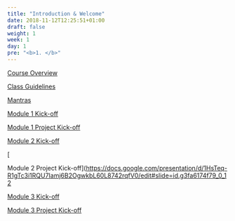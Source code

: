 ```yaml
---
title: "Introduction & Welcome"
date: 2018-11-12T12:25:51+01:00
draft: false
weight: 1
week: 1
day: 1
pre: "<b>1. </b>"
---
```


[Course Overview](https://docs.google.com/presentation/d/1c3wM1W8wBJA4jAw9fqkw3YCud-O1ov1FATJ1l09AW5Q/edit#slide=id.g3fa547b098_2_0)

[Class Guidelines](https://docs.google.com/presentation/d/1p_t34zwQQ2Z_dm-6Sd5RHGEe7jTX4GPNy-GTgV8G_yg/edit#slide=id.g3fa547b098_2_0)

[Mantras](https://docs.google.com/presentation/d/1rIonPrLx26i_BnF7fS6p5itrdIQYc72lkxi5Q68VKpA/edit#slide=id.g4048736d52_0_0)

[Module 1 Kick-off](https://docs.google.com/presentation/d/1gRTQr_Pbap2nV2wWvqkyaTjFOt-FcmaULiHLcpX3Ufc/edit#slide=id.g3fa547b098_2_0)



[Module 1 Project Kick-off](https://docs.google.com/presentation/d/1ARU1BANZ-aQPLFEVqNh7Ln73ueqzryk_8j3Uz6INtcs/edit#slide=id.g3fa6174f79_0_125)



[Module 2 Kick-off](https://docs.google.com/presentation/d/14m-IAsY1OikAJEpXgEPRc8OBmLLVahJd_VPXEUhYaCs/edit#slide=id.g3fa547b098_2_0)

[

Module 2 Project Kick-off](https://docs.google.com/presentation/d/1HsTeq-R1gTc3i1RQU7Iamj6B2OgwkbL60L8742rqfV0/edit#slide=id.g3fa6174f79_0_12



[Module 3 Kick-off](https://docs.google.com/presentation/d/182X5jsYlRB5Gz7w8CoLJmq19tcDXLjz2sPg2bgHpo-g/edit#slide=id.g3fa547b098_2_0)



[Module 3 Project Kick-off](https://docs.google.com/presentation/d/14owocAfaL8TXqKMbQLDlfk44ssFbyidpUPLLtjxq_ts/edit#slide=id.g3fa6174f79_0_125)

